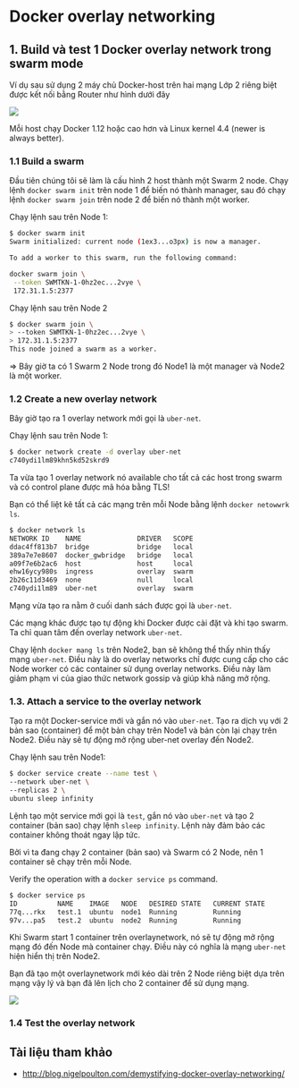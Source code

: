 # Docker overlay networking
## 1. Build và test 1 Docker overlay network trong swarm mode
Ví dụ sau sử dụng 2 máy chủ Docker-host trên hai mạng Lớp 2 riêng biệt được kết nối bằng Router như hình dưới đây

<img src=https://i.imgur.com/p32PJvA.png>

Mỗi host chạy Docker 1.12 hoặc cao hơn và Linux kernel 4.4 (newer is always better).

### 1.1 Build a swarm
Đầu tiên chúng tôi sẽ làm là cấu hình 2 host thành một Swarm 2 node. Chạy lệnh `docker swarm init` trên node 1 để biến nó thành manager, sau đó chạy lệnh `docker swarm join` trên node 2 để biến nó thành một worker.

Chạy lệnh sau trên Node 1:
```sh
$ docker swarm init
Swarm initialized: current node (1ex3...o3px) is now a manager.

To add a worker to this swarm, run the following command:

docker swarm join \
 --token SWMTKN-1-0hz2ec...2vye \
 172.31.1.5:2377
 ```
 Chạy lệnh sau trên Node 2
 ```sh
 $ docker swarm join \
> --token SWMTKN-1-0hz2ec...2vye \
> 172.31.1.5:2377
This node joined a swarm as a worker.
```
=> Bây giờ ta có 1 Swarm 2 Node trong đó Node1 là một manager và Node2 là một worker.

### 1.2 Create a new overlay network
Bây giờ tạo ra 1  overlay network mới gọi là `uber-net`.

Chạy lệnh sau trên Node 1:

```sh
$ docker network create -d overlay uber-net
c740ydi1lm89khn5kd52skrd9
```

Ta vừa tạo 1 overlay network nó available cho tất cả các host trong swarm và có control plane được mã hóa bằng TLS!

Bạn có thể liệt kê tất cả các mạng trên mỗi Node bằng lệnh `docker netowwrk ls`.
```sh
$ docker network ls
NETWORK ID    NAME              DRIVER   SCOPE
ddac4ff813b7  bridge            bridge   local
389a7e7e8607  docker_gwbridge   bridge   local
a09f7e6b2ac6  host              host     local
ehw16ycy980s  ingress           overlay  swarm
2b26c11d3469  none              null     local
c740ydi1lm89  uber-net          overlay  swarm
```
Mạng vừa tạo ra nằm ở cuối danh sách được gọi là `uber-net`.

Các mạng khác được tạo tự động khi Docker được cài đặt và khi tạo swarm. Ta chỉ quan tâm đến overlay network `uber-net`.

Chạy lệnh `docker mạng ls` trên Node2, bạn sẽ không thể thấy nhìn thấy mạng `uber-net`. Điều này là do overlay networks chỉ được cung cấp cho các Node worker có các container sử dụng overlay networks. Điều này làm giảm phạm vi của giao thức network gossip và giúp khả năng mở rộng.

### 1.3. Attach a service to the overlay network

Tạo ra một Docker-service mới và gắn nó vào `uber-net`. Tạo ra dịch vụ với 2 bản sao (container) để một bản chạy trên Node1 và bản còn lại chạy trên Node2. Điều này sẽ tự động mở rộng uber-net overlay đến Node2.

Chạy lệnh sau trên Node1:
```sh
$ docker service create --name test \
--network uber-net \
--replicas 2 \
ubuntu sleep infinity
```
Lệnh tạo một service mới gọi là `test`, gắn nó vào `uber-net` và tạo 2 container (bản sao) chạy lệnh `sleep infinity`. Lệnh này đảm bảo các container không thoát ngay lập tức.

Bởi vì ta đang chạy 2 container (bản sao) và Swarm có 2 Node, nên 1 container sẽ chạy trên mỗi Node.

Verify the operation with a `docker service ps` command.
```sh
$ docker service ps
ID          NAME    IMAGE   NODE   DESIRED STATE   CURRENT STATE
77q...rkx   test.1  ubuntu  node1  Running         Running
97v...pa5   test.2  ubuntu  node2  Running         Running
```
Khi Swarm start 1 container trên overlaynetwork, nó sẽ tự động mở rộng mạng đó đến Node mà container chạy. Điều này có nghĩa là mạng `uber-net` hiện hiển thị trên Node2.

Bạn đã tạo một overlaynetwork mới kéo dài trên 2 Node riêng biệt dựa trên mạng vậy lý và bạn đã lên lịch cho 2 container để sử dụng mạng.

<img src=https://i.imgur.com/OYSu9bW.png>

### 1.4 Test the overlay network











## Tài liệu tham khảo
- http://blog.nigelpoulton.com/demystifying-docker-overlay-networking/
